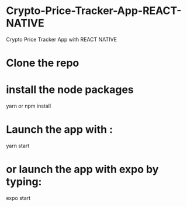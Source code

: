 # Crypto-Price-Tracker-App-REACT-NATIVE
Crypto Price Tracker App with REACT NATIVE


# Clone the repo

# install the node packages
yarn or npm install 

# Launch the app with :
yarn start 

# or launch the app with expo by typing:
expo start 

